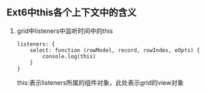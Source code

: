 ## Ext6中this各个上下文中的含义

1.  grid中listeners中监听时间中的this

		listeners: {
            select: function (rowModel, record, rowIndex, eOpts) {
                console.log(this)
            }
        }

	this:表示listeners所属的组件对象，此处表示grid的view对象

